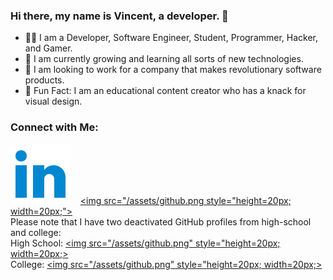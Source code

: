 ### Hi there, my name is Vincent, a developer. 👋

- 🧑‍💻 I am a Developer, Software Engineer, Student, Programmer, Hacker, and Gamer.
- 🌱 I am currently growing and learning all sorts of new technologies.
- 💼 I am looking to work for a company that makes revolutionary software products.
- 🎈 Fun Fact: I am an educational content creator who has a knack for visual design.

### Connect with Me:
[<img src="/assets/linkedin.png" style="height=20px; width=20px;">](https://www.linkedin.com/in/vincent-chi-developer/)
&nbsp;&nbsp;
[<img src="/assets/github.png style="height=20px; width=20px;">](https://github.com/vchi-dev/)
\
Please note that I have two deactivated GitHub profiles from high-school and college:\
High School: [<img src="/assets/github.png" style="height=20px; width=20px;>](https://github.com/vchi90/)\
College: [<img src="/assets/github.png" style="height=20px; width=20px;>](https://github.com/vchiSBU/)
